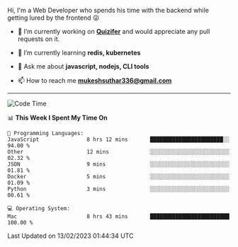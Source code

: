 Hi, I'm a Web Developer who spends his time with the backend while getting lured by the frontend 😜

- 🔭 I’m currently working on **[Quizifer](https://github.com/SutharMukesh/Quizifer/)** and would appreciate any pull requests on it.

- 🌱 I’m currently learning **redis, kubernetes**

- 💬 Ask me about **javascript, nodejs, CLI tools**

- 📫 How to reach me **mukeshsuthar336@gmail.com**

---
<!--START_SECTION:waka-->
![Code Time](http://img.shields.io/badge/Code%20Time-2%2C117%20hrs%2028%20mins-blue)

📊 **This Week I Spent My Time On** 

```text
💬 Programming Languages: 
JavaScript               8 hrs 12 mins       ███████████████████████░░   94.00 % 
Other                    12 mins             ░░░░░░░░░░░░░░░░░░░░░░░░░   02.32 % 
JSON                     9 mins              ░░░░░░░░░░░░░░░░░░░░░░░░░   01.81 % 
Docker                   5 mins              ░░░░░░░░░░░░░░░░░░░░░░░░░   01.09 % 
Python                   3 mins              ░░░░░░░░░░░░░░░░░░░░░░░░░   00.61 % 

💻 Operating System: 
Mac                      8 hrs 43 mins       █████████████████████████   100.00 % 

```


 Last Updated on 13/02/2023 01:44:34 UTC
<!--END_SECTION:waka-->
